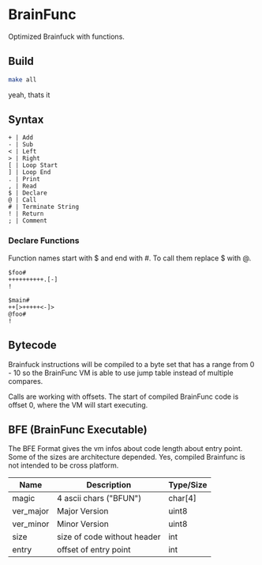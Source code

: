 # BrainFunc

Optimized Brainfuck with functions.

## Build
```sh
make all
```

yeah, thats it

## Syntax

```
+ | Add
- | Sub
< | Left
> | Right
[ | Loop Start
] | Loop End
. | Print
, | Read
$ | Declare
@ | Call
# | Terminate String
! | Return
; | Comment
```

### Declare Functions

Function names start with $ and end with #.
To call them replace $ with @.

```bf
$foo#
++++++++++.[-]
!

$main#
++[>+++++<-]>
@foo#
!
```

## Bytecode

Brainfuck instructions will be compiled to a byte set that has a range from 0 - 10 so the BrainFunc VM is able to use jump table instead of multiple compares.

Calls are working with offsets. The start of compiled BrainFunc code is offset 0, where the VM will start executing. 

## BFE (BrainFunc Executable)

The BFE Format gives the vm infos about code length about entry point.
Some of the sizes are architecture depended. Yes, compiled Brainfunc is not intended to be cross platform.

| Name | Description | Type/Size |
|------|-------------|---------------|
| magic | 4 ascii chars ("BFUN") | char[4] |
| ver_major | Major Version | uint8 |
| ver_minor | Minor Version | uint8 |
| size | size of code without header | int |
| entry | offset of entry point | int |
